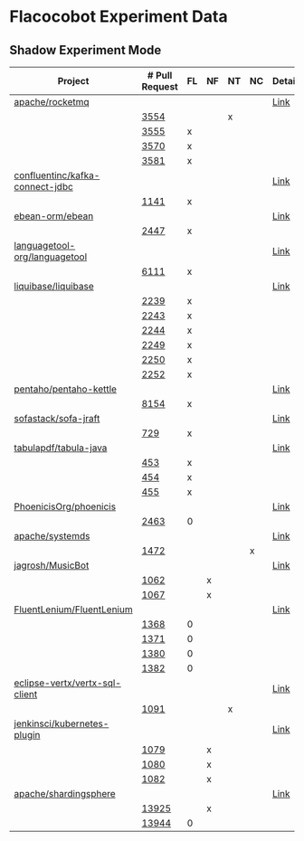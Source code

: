 # Flacocobot Experiment Data

## Shadow Experiment Mode

|Project                                                                              |# Pull Request                                                      |FL |NF |NT |NC |Details                                     |
|-------------------------------------------------------------------------------------|--------------------------------------------------------------------|---|---|---|---|--------------------------------------------|
|[apache/rocketmq](https://github.com/apache/rocketmq)                                |                                                                    |   |   |   |   |[Link](data/apache_rocketmq)                |
|                                                                                     |[3554](https://github.com/apache/rocketmq/pull/3554)                |   |   |x  |   |                                            |
|                                                                                     |[3555](https://github.com/apache/rocketmq/pull/3555)                |x  |   |   |   |                                            |
|                                                                                     |[3570](https://github.com/apache/rocketmq/pull/3570)                |x  |   |   |   |                                            |
|                                                                                     |[3581](https://github.com/apache/rocketmq/pull/3581)                |x  |   |   |   |                                            |
|[confluentinc/kafka-connect-jdbc](https://github.com/confluentinc/kafka-connect-jdbc)|                                                                    |   |   |   |   |[Link](data/confluentinc_kafka-connect-jdbc)|
|                                                                                     |[1141](https://github.com/confluentinc/kafka-connect-jdbc/pull/1141)|x  |   |   |   |                                            |
|[ebean-orm/ebean](https://github.com/ebean-orm/ebean)                                |                                                                    |   |   |   |   |[Link](data/ebean-orm_ebean)                |
|                                                                                     |[2447](https://github.com/ebean-orm/ebean/pull/2447)                |x  |   |   |   |                                            |
|[languagetool-org/languagetool](https://github.com/languagetool-org/languagetool)    |                                                                    |   |   |   |   |[Link](data/languagetool-org_languagetool)  |
|                                                                                     |[6111](https://github.com/languagetool-org/languagetool/pull/6111)  |x  |   |   |   |                                            |
|[liquibase/liquibase](https://github.com/liquibase/liquibase)                        |                                                                    |   |   |   |   |[Link](data/liquibase_liquibase)            |
|                                                                                     |[2239](https://github.com/liquibase/liquibase/pull/2239)            |x  |   |   |   |                                            |
|                                                                                     |[2243](https://github.com/liquibase/liquibase/pull/2243)            |x  |   |   |   |                                            |
|                                                                                     |[2244](https://github.com/liquibase/liquibase/pull/2244)            |x  |   |   |   |                                            |
|                                                                                     |[2249](https://github.com/liquibase/liquibase/pull/2249)            |x  |   |   |   |                                            |
|                                                                                     |[2250](https://github.com/liquibase/liquibase/pull/2250)            |x  |   |   |   |                                            |
|                                                                                     |[2252](https://github.com/liquibase/liquibase/pull/2252)            |x  |   |   |   |                                            |
|[pentaho/pentaho-kettle](https://github.com/pentaho/pentaho-kettle)                  |                                                                    |   |   |   |   |[Link](data/pentaho_pentaho-kettle)         |
|                                                                                     |[8154](https://github.com/pentaho/pentaho-kettle/pull/8154)         |x  |   |   |   |                                            |
|[sofastack/sofa-jraft](https://github.com/sofastack/sofa-jraft)                      |                                                                    |   |   |   |   |[Link](data/sofastack_sofa-jraft)           |
|                                                                                     |[729](https://github.com/sofastack/sofa-jraft/pull/729)             |x  |   |   |   |                                            |
|[tabulapdf/tabula-java](https://github.com/tabulapdf/tabula-java)                    |                                                                    |   |   |   |   |[Link](data/tabulapdf_tabula-java)          |
|                                                                                     |[453](https://github.com/tabulapdf/tabula-java/pull/453)            |x  |   |   |   |                                            |
|                                                                                     |[454](https://github.com/tabulapdf/tabula-java/pull/454)            |x  |   |   |   |                                            |
|                                                                                     |[455](https://github.com/tabulapdf/tabula-java/pull/455)            |x  |   |   |   |                                            |
|[PhoenicisOrg/phoenicis](https://github.com/PhoenicisOrg/phoenicis)                  |                                                                    |   |   |   |   |[Link](data/PhoenicisOrg_phoenicis)         |
|                                                                                     |[2463](https://github.com/PhoenicisOrg/phoenicis/pull/2463)         |0  |   |   |   |                                            |
|[apache/systemds](https://github.com/apache/systemds)                                |                                                                    |   |   |   |   |[Link](data/apache_systemds)                |
|                                                                                     |[1472](https://github.com/apache/systemds/pull/1472)                |   |   |   |x  |                                            |
|[jagrosh/MusicBot](https://github.com/jagrosh/MusicBot)                              |                                                                    |   |   |   |   |[Link](data/jagrosh_MusicBot)               |
|                                                                                     |[1062](https://github.com/jagrosh/MusicBot/pull/1062)               |   |x  |   |   |                                            |
|                                                                                     |[1067](https://github.com/jagrosh/MusicBot/pull/1067)               |   |x  |   |   |                                            |
|[FluentLenium/FluentLenium](https://github.com/FluentLenium/FluentLenium)            |                                                                    |   |   |   |   |[Link](data/FluentLenium_FluentLenium)      |
|                                                                                     |[1368](https://github.com/FluentLenium/FluentLenium/pull/1368)      |0  |   |   |   |                                            |
|                                                                                     |[1371](https://github.com/FluentLenium/FluentLenium/pull/1371)      |0  |   |   |   |                                            |
|                                                                                     |[1380](https://github.com/FluentLenium/FluentLenium/pull/1380)      |0  |   |   |   |                                            |
|                                                                                     |[1382](https://github.com/FluentLenium/FluentLenium/pull/1382)      |0  |   |   |   |                                            |
|[eclipse-vertx/vertx-sql-client](https://github.com/eclipse-vertx/vertx-sql-client)  |                                                                    |   |   |   |   |[Link](data/eclipse-vertx_vertx-sql-client) |
|                                                                                     |[1091](https://github.com/eclipse-vertx/vertx-sql-client/pull/1091) |   |   |x  |   |                                            |
|[jenkinsci/kubernetes-plugin](https://github.com/jenkinsci/kubernetes-plugin)        |                                                                    |   |   |   |   |[Link](data/jenkinsci_kubernetes-plugin)    |
|                                                                                     |[1079](https://github.com/jenkinsci/kubernetes-plugin/pull/1079)    |   |x  |   |   |                                            |
|                                                                                     |[1080](https://github.com/jenkinsci/kubernetes-plugin/pull/1080)    |   |x  |   |   |                                            |
|                                                                                     |[1082](https://github.com/jenkinsci/kubernetes-plugin/pull/1082)    |   |x  |   |   |                                            |
|[apache/shardingsphere](https://github.com/apache/shardingsphere)                    |                                                                    |   |   |   |   |[Link](data/apache_shardingsphere)          |
|                                                                                     |[13925](https://github.com/apache/shardingsphere/pull/13925)        |   |x  |   |   |                                            |
|                                                                                     |[13944](https://github.com/apache/shardingsphere/pull/13944)        |0  |   |   |   |                                            |
